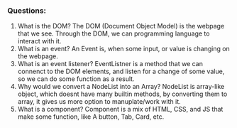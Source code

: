 ### Questions:
1. What is the DOM?
    The DOM (Document Object Model) is the webpage that we see. Through the DOM, we can programming language to interact with it.
2. What is an event?
    An Event is, when some input, or value is changing on the webpage.
3. What is an event listener?
    EventListner is a method that we can connenct to the DOM elements, and listen for a change of some value, so we can do some function as a result.
4. Why would we convert a NodeList into an Array?
    NodeList is array-like object, which doesnt have many builtin methods, by converting them to array, it gives us more option to manuplate/work with it.
5. What is a component? 
    Component is a mix of HTML, CSS, and JS that make some function, like A button, Tab, Card, etc.
